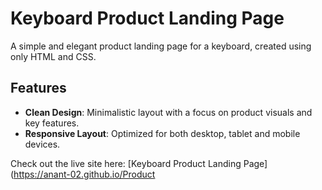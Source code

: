 # Keyboard Product Landing Page

A simple and elegant product landing page for a keyboard, created using only HTML and CSS.

## Features

- **Clean Design**: Minimalistic layout with a focus on product visuals and key features.
- **Responsive Layout**: Optimized for both desktop, tablet and mobile devices.

Check out the live site here: [Keyboard Product Landing Page](https://anant-02.github.io/Product

